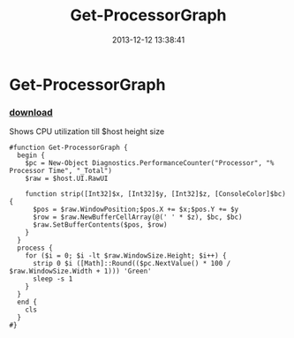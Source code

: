 ﻿---
pid:            4693
poster:         greg zakharov
title:          Get-ProcessorGraph
date:           2013-12-12 13:38:41
format:         posh
parent:         0
parent:         0

---

# Get-ProcessorGraph

### [download](4693.ps1)

Shows CPU utilization till $host height size

```posh
#function Get-ProcessorGraph {
  begin {
    $pc = New-Object Diagnostics.PerformanceCounter("Processor", "% Processor Time", "_Total")
    $raw = $host.UI.RawUI
    
    function strip([Int32]$x, [Int32]$y, [Int32]$z, [ConsoleColor]$bc) {
      $pos = $raw.WindowPosition;$pos.X += $x;$pos.Y += $y
      $row = $raw.NewBufferCellArray(@(' ' * $z), $bc, $bc)
      $raw.SetBufferContents($pos, $row)
    }
  }
  process {
    for ($i = 0; $i -lt $raw.WindowSize.Height; $i++) {
      strip 0 $i ([Math]::Round(($pc.NextValue() * 100 / $raw.WindowSize.Width + 1))) 'Green'
      sleep -s 1
    }
  }
  end {
    cls
  }
#}

```
